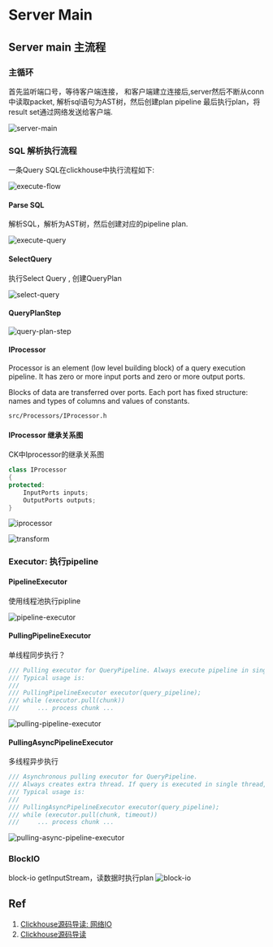# Server Main 

<!-- toc -->

## Server main 主流程

### 主循环

首先监听端口号，等待客户端连接， 
和客户端建立连接后,server然后不断从conn中读取packet, 
解析sql语句为AST树，然后创建plan pipeline
最后执行plan，将result set通过网络发送给客户端.

![server-main](./dot/server-main.svg)


### SQL 解析执行流程

一条Query SQL在clickhouse中执行流程如下:

![execute-flow](./dot/execute-flow.svg)

#### Parse SQL

解析SQL，解析为AST树，然后创建对应的pipeline plan.

![execute-query](./dot/execute-query.svg)

#### SelectQuery  

执行Select Query , 创建QueryPlan

![select-query](./dot/select-query.svg)

#### QueryPlanStep

![query-plan-step](./dot/query-plan-step.svg)

#### IProcessor 

 Processor is an element (low level building block) of a query execution pipeline.
It has zero or more input ports and zero or more output ports.

Blocks of data are transferred over ports.
Each port has fixed structure: names and types of columns and values of constants.

```
src/Processors/IProcessor.h
```

#### IProcessor 继承关系图

CK中Iprocessor的继承关系图

```cpp
class IProcessor
{
protected:
    InputPorts inputs;
    OutputPorts outputs;
}
```
![iprocessor](./dot/iprocessor.svg)

![transform](./dot/transform.svg)

### Executor: 执行pipeline

#### PipelineExecutor

使用线程池执行pipline

![pipeline-executor](./dot/pipeline-executor.svg)


#### PullingPipelineExecutor

单线程同步执行？

```cpp
/// Pulling executor for QueryPipeline. Always execute pipeline in single thread.
/// Typical usage is:
///
/// PullingPipelineExecutor executor(query_pipeline);
/// while (executor.pull(chunk))
///     ... process chunk ...
```

![pulling-pipeline-executor](./dot/pulling-pipeline-executor.svg)

#### PullingAsyncPipelineExecutor

多线程异步执行


```cpp
/// Asynchronous pulling executor for QueryPipeline.
/// Always creates extra thread. If query is executed in single thread, use PullingPipelineExecutor.
/// Typical usage is:
///
/// PullingAsyncPipelineExecutor executor(query_pipeline);
/// while (executor.pull(chunk, timeout))
///     ... process chunk ...
```

![pulling-async-pipeline-executor](./dot/pulling-async-pipeline-executor.svg)


### BlockIO
block-io getInputStream，读数据时执行plan
![block-io](./dot/block-io.svg)

## Ref

1. [Clickhouse源码导读: 网络IO](https://cloud.tencent.com/developer/article/1602664)
2. [Clickhouse源码导读](http://sineyuan.github.io/post/clickhouse-source-guide/)

